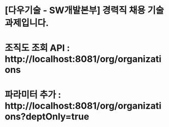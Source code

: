 # [다우기술 - SW개발본부] 경력직 채용 기술과제입니다.

# 조직도 조회 API : http://localhost:8081/org/organizations
# 파라미터 추가 : http://localhost:8081/org/organizations?deptOnly=true
